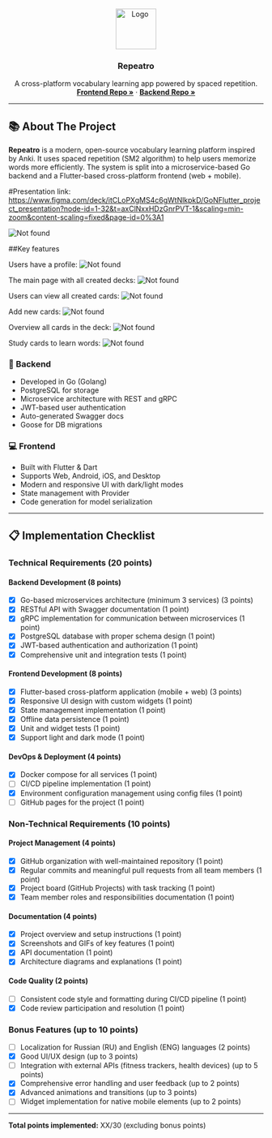 <!-- Improved compatibility of back to top link: See: https://github.com/othneildrew/Best-README-Template/pull/73 -->
<a id="readme-top"></a>

<!-- PROJECT LOGO -->
<br />
<div align="center">
  <a href="https://github.com/GOeda-Co">
    <img src="Logo.png" alt="Logo" width="80" height="80">
  </a>
  <h3 align="center">Repeatro</h3>
  <p align="center">
    A cross-platform vocabulary learning app powered by spaced repetition.<br />
    <a href="https://github.com/GOeda-Co/frontend"><strong>Frontend Repo »</strong></a>
    ·
    <a href="https://github.com/GOeda-Co/backend"><strong>Backend Repo »</strong></a>
  </p>
</div>

---

## 📚 About The Project

**Repeatro** is a modern, open-source vocabulary learning platform inspired by Anki. It uses spaced repetition (SM2 algorithm) to help users memorize words more efficiently. The system is split into a microservice-based Go backend and a Flutter-based cross-platform frontend (web + mobile).

#Presentation link:
https://www.figma.com/deck/itCLoPXgMS4c6gWtNlkpkD/GoNFlutter_project_presentation?node-id=1-32&t=axClNxxHDzGnrPVT-1&scaling=min-zoom&content-scaling=fixed&page-id=0%3A1

![Not found](Diagram(latest).png)

##Key features

Users have a profile:
![Not found](profile.jpg)

The main page with all created decks:
![Not found](decks.jpg)

Users can view all created cards:
![Not found](cards.jpg)

Add new cards:
![Not found](add_card.jpg)

Overview all cards in the deck:
![Not found](overview_cards.jpg)

Study cards to learn words:
![Not found](study_cards.jpg)

### 🔧 Backend

- Developed in Go (Golang)
- PostgreSQL for storage
- Microservice architecture with REST and gRPC
- JWT-based user authentication
- Auto-generated Swagger docs
- Goose for DB migrations

### 💻 Frontend

- Built with Flutter & Dart
- Supports Web, Android, iOS, and Desktop
- Modern and responsive UI with dark/light modes
- State management with Provider
- Code generation for model serialization

---
## 📋 Implementation Checklist

### Technical Requirements (20 points)

#### Backend Development (8 points)
- [X] Go-based microservices architecture (minimum 3 services) (3 points)
- [X] RESTful API with Swagger documentation (1 point)
- [X] gRPC implementation for communication between microservices (1 point)
- [X] PostgreSQL database with proper schema design (1 point)
- [X] JWT-based authentication and authorization (1 point)
- [X] Comprehensive unit and integration tests (1 point)

#### Frontend Development (8 points)
- [X] Flutter-based cross-platform application (mobile + web) (3 points)
- [X] Responsive UI design with custom widgets (1 point)
- [X] State management implementation (1 point)
- [X] Offline data persistence (1 point)
- [X] Unit and widget tests (1 point)
- [X] Support light and dark mode (1 point)

#### DevOps & Deployment (4 points)
- [X] Docker compose for all services (1 point)
- [ ] CI/CD pipeline implementation (1 point)
- [X] Environment configuration management using config files (1 point)
- [ ] GitHub pages for the project (1 point)

### Non-Technical Requirements (10 points)

#### Project Management (4 points)
- [X] GitHub organization with well-maintained repository (1 point)
- [X] Regular commits and meaningful pull requests from all team members (1 point)
- [X] Project board (GitHub Projects) with task tracking (1 point)
- [X] Team member roles and responsibilities documentation (1 point)

#### Documentation (4 points)
- [X] Project overview and setup instructions (1 point)
- [X] Screenshots and GIFs of key features (1 point)
- [X] API documentation (1 point)
- [X] Architecture diagrams and explanations (1 point)

#### Code Quality (2 points)
- [ ] Consistent code style and formatting during CI/CD pipeline (1 point)
- [X] Code review participation and resolution (1 point)

### Bonus Features (up to 10 points)
- [ ] Localization for Russian (RU) and English (ENG) languages (2 points)
- [X] Good UI/UX design (up to 3 points)
- [ ] Integration with external APIs (fitness trackers, health devices) (up to 5 points)
- [X] Comprehensive error handling and user feedback (up to 2 points)
- [X] Advanced animations and transitions (up to 3 points)
- [ ] Widget implementation for native mobile elements (up to 2 points)

---

**Total points implemented:** XX/30 (excluding bonus points)
